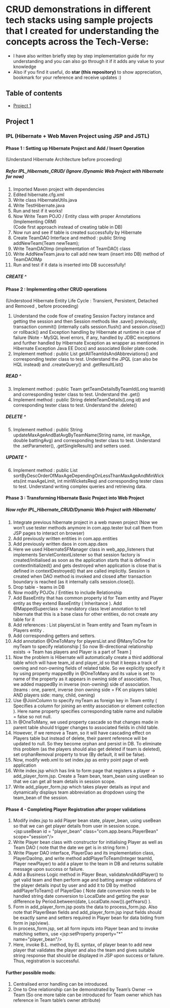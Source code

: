 # CRUD demonstrations in different tech stacks using sample projects that I created for understanding the concepts across the Tech-Verse:
* I have also written briefly step by step implementation guide for my understanding and you can also go through it if it adds any value to your knowledge 
* Also if you find it useful, do **star (this repository)** to show appreciation, bookmark for your reference and receive updates :)

## Table of contents
* [Project 1](#project-1)

## Project 1 
### IPL (Hibernate + Web Maven Project using JSP and JSTL)

#### Phase 1 : Setting up Hibernate Project and Add / Insert Operation
(Understand Hibernate Architecture before proceeding)

##### Refer IPL_Hibernate_CRUD/ (Ignore /Dynamic Web Project with Hibernate for now)

1. Imported Maven project with dependencies
2. Edited hibernate.cfg.xml
3. Write class HibernateUtils.java
4. Write TestHibernate.java
5. Run and test if it works!         
6. Now Write Team POJO / Entity class with proper Annotations (Implementing ORM)     
(Code first approach instead of creating table in DB)
7. Now run and see if table is created successfully by Hibernate 
8. Create TeamDAO Interface and method : public String addNewTeam(Team newTeam);
9. Write TeamDAOImp (implementation of TeamDAO) class
10. Write AddNewTeam.java to call add new team (insert into DB) method of TeamDAOIMp
11. Run and test if it data is inserted into DB successfully!
##### CREATE ^

#### Phase 2 : Implementing other CRUD operations 
(Understood Hibernate Entity Life Cycle : Transient, Persistent, Detached and Removed , before proceeding)

1. Understand the code flow of creating Session Factory instance and getting the session and then Session methods like .save() previously, transaction commit() (internally calls session.flush() and session.close()) or rollback() and Exception handling by Hibernate at runtime in case of failure (Note - MySQL level errors, if any, handled by JDBC exceptions and further handled by Hibernate Exception as wrapper as mentioned in Hibernate Exception Java EE Docs) and associated Boiler plate code.
2. Implement method :	public List<Team> getAllTeamIdsAndAbbreviations() and corresponding tester class to test. Understand the JPQL (can also be HQL instead) and .createQuery() and .getResultList()
##### READ ^
3. Implement method :	public Team getTeamDetailsByTeamId(Long teamId) and corresponding tester class to test. Understand the .get()
4. Implement method :	public String deleteTeamDetails(Long id) and corresponding tester class to test. Understand the .delete()
##### DELETE ^
5. Implement method :	public String updateMaxAgeAndBatAvgByTeamName(String name, int maxAge, double battingAvg) and corresponding tester class to test. Understand the .setParameter(), .getSingleResult() and setters used.
##### UPDATE ^ 
6. Implement method : public List<Team> sortByDescOrderOfMaxAgeDependingOnLessThanMaxAgeAndMinWickets(int maxAgeLimit, int minWicketsReq) and corresponding tester class to test. Understand writing complex queries and retrieving data.

#### Phase 3 : Transforming Hibernate Basic Project into Web Project 

##### Now refer IPL_Hibernate_CRUD/Dynamic Web Project with Hibernate/

1. Integrate previous hibernate project in a web maven project (Now we won’t use tester methods anymore in com.app.tester but call them from JSP pages to interact on browser)
2. Add previously written entities in com.app.entities 
3. Add previously written daos in com.app.daos 
4. Here we used HibernateSFManager class in web_app_listeners that implements ServletContextListener so that session factory is created/initialised as soon as the application starts that is defined in contextInitialized() and gets destroyed when application is close that is defined in contextDestroyed() that are called implicitly. Session is created when DAO method is invoked and closed after transaction boundary is reached (as it internally calls session.close()).
5. Drop table - teams in DB 
6. Now modify POJOs / Entities to include Relationship
7. Add BaseEntity that has common property id for Team entity and Player entity as they extend BaseEntity ( Inheritance ). Add @MappedSuperclass -> mandatory class level annotation to tell hibernate that this is a base class for other entities, do not create any table for it
8. Add references : List<Player> playersList in Team entity and Team myTeam in Players entity  .
9. Add corresponding getters and setters.
10. Add annotation @OneToMany for playersList and @ManyToOne for myTeam to specify relationship [ So now Bi-directional relationship exists -> Team has players and Player is a part of Team ] 
11. Now the problem is Hibernate will automatically create a third additional table which will have team_id and player_id so that it keeps a track of owning and non-owning fields of related table. So we explicitly specify it by using property mappedBy in @OneToMany and its value is set to name of the property as it appears in owning side of association. Thus, we added mappedBy in inverse (non-owning) side of association. (teams : one, parent, inverse (non owning side = FK on players table) AND players side: many, child, owning)
12. Use @JoinColumn to specify myTeam as foreign key in Team entity ( Specifies a column for joining an entity association or element collection ). Here name property specifies corresponding table name and nullable = false so not null.
13. In @OneToMany,  we used property cascade so that changes made in parent table should trigger changes to associated fields in child table.
14. However, if we remove a Team, so it will have cascading effect on Players table but instead of delete, their parent reference will be updated to null. So they become orphan and persist in DB. To eliminate this problem (as the players should also get deleted if team is deleted), set orphanRemoval property to true (By default, it will be false).
15. Now, modify web.xml to set index.jsp as entry point page of web application
16. Write index.jsp which has link to form page that registers a player -> add_player_form.jsp. Create a Team bean, team_bean using useBean so that we can get all team details in session scope.
17. Write add_player_form.jsp which takes player details as input and dynamically displays team abbreviation as dropdown using the team_bean of the session.

#### Phase 4 - Completing Player Registration after proper validations

1. Modify index.jsp to add Player bean state, player_bean, using useBean so that we can get player details from user in session scope.
<jsp:useBean id = "player_bean" class="com.app.beans.PlayerBean" scope="session"/>
2. Write Player bean class with constructor for initialising Player as well as Team DAO ( note that the date we get is in string form )
3. Write Player DAO interface, PlayerDao and its implementation class, PlayerDaoImp, and write method addPlayerToTeam(Integer teamId, Player newPlayer) to add a player to the team in DB and returns suitable message upon success or failure.
4. Add a Business Logic method in Player Bean, validateAndAddPlayer() to get valid team and then perform age and batting average validations of the player details input by user and add it to DB by method addPlayerToTeam() of PlayerDao ( Note date conversion needs to be handled string date conversion to LocalDate and getting the year difference by Period.between(date, LocalDate.now()).getYears() ).
5. Form in add_player_form.jsp posts the data to process_form.jsp. Also note that PlayerBean fields and add_player_form.jsp input fields should be exactly same and setters required in Player bean for data biding from form in jsp(view).
6. In process_form.jsp, set all form inputs into Player bean and to invoke matching setters, use <jsp:setProperty property="*" name="player_bean"/>
7. Here, invoke B.L. method, by EL syntax, of player bean to add new player that validates the player and also the team and gives suitable string response that should be displayed in JSP upon success or failure. Thus, registration is successful.

#### Further possible mods:
1. Centralised error handling can be introduced.
2. One to One relationship can be demonstrated by Team’s  Owner —> Team (So one more table can be introduced for Team owner which has reference in Team table’s owner attribute)
